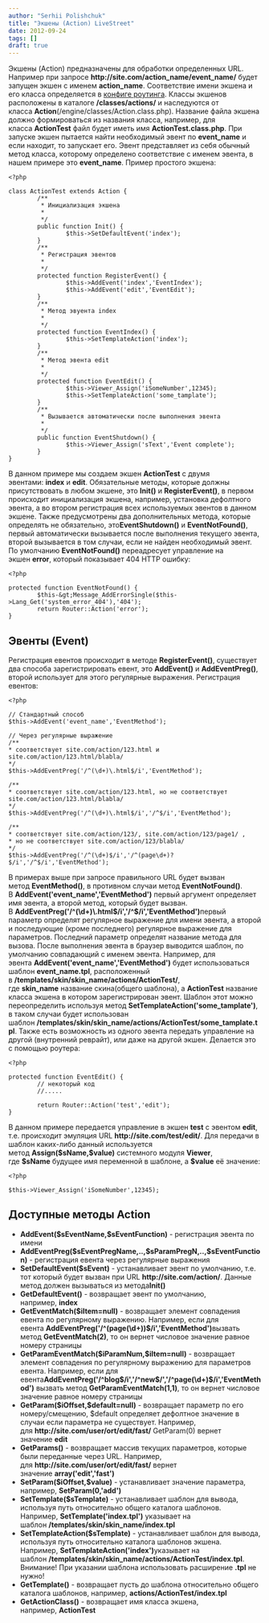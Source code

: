 ```yaml
---
author: "Serhii Polishchuk"
title: "Экшены (Action) LiveStreet"
date: 2012-09-24
tags: []
draft: true
---
```

<!--more-->
<p>Экшены (Action) предназначены для обработки определенных URL. Например при запросе&nbsp;<strong>http://site.com/action_name/event_name/</strong>&nbsp;будет запущен экшен с именем&nbsp;<strong>action_name</strong>. Соответствие имени экшена и его класса определяется в&nbsp;<a href="http://web.archive.org/web/20100724120349/http://trac.lsdev.ru/livestreet/wiki/DeveloperDoc/Router#Конфигроутинга">конфиге роутинга</a>. Классы экшенов расположены в каталоге&nbsp;<strong>/classes/actions/</strong>&nbsp;и наследуются от класса&nbsp;<strong>Action</strong>(/engine/classes/Action.class.php). Название файла экшена должно формироваться из названия класса, например, для класса&nbsp;<strong>ActionTest</strong>&nbsp;файл будет иметь имя&nbsp;<strong>ActionTest.class.php</strong>. При запуске экшен пытается найти необходимый эвент по&nbsp;<strong>event_name</strong>&nbsp;и если находит, то запускает его. Эвент представляет из себя обычный метод класса, которому определено соответствие с именем эвента, в нашем примере это&nbsp;<strong>event_name</strong>. <!--more--> Пример простого экшена:</p>

<pre>
<code class="php">&lt;?php

class ActionTest extends Action {
        /**
         * Инициализация экшена
         *
         */
        public function Init() {                
                $this-&gt;SetDefaultEvent(&#39;index&#39;);                
        }
        /**
         * Регистрация эвентов
         *
         */
        protected function RegisterEvent() {
                $this-&gt;AddEvent(&#39;index&#39;,&#39;EventIndex&#39;);
                $this-&gt;AddEvent(&#39;edit&#39;,&#39;EventEdit&#39;);            
        }
        /**
         * Метод эвуента index
         *
         */
        protected function EventIndex() {               
                $this-&gt;SetTemplateAction(&#39;index&#39;);
        }
        /**
         * Метод эвента edit
         *
         */
        protected function EventEdit() {
                $this-&gt;Viewer_Assign(&#39;iSomeNumber&#39;,12345);
                $this-&gt;SetTemplateAction(&#39;some_tamplate&#39;);
        }       
        /**
         * Вызывается автоматически после выполнения эвента
         *
         */
        public function EventShutdown() {
                $this-&gt;Viewer_Assign(&#39;sText&#39;,&#39;Event complete&#39;);
        }
}</code></pre>

<p>В данном примере мы создаем экшен&nbsp;<strong>ActionTest</strong>&nbsp;с двумя эвентами:&nbsp;<strong>index</strong>&nbsp;и&nbsp;<strong>edit</strong>. Обязательные методы, которые должны присутствовать в любом экшене, это&nbsp;<strong>Init()</strong>&nbsp;и&nbsp;<strong>RegisterEvent()</strong>, в первом происходит инициализация экшена, например, установка дефолтного эвента, а во втором регистрация всех используемых эвентов в данном экшене. Также предусмотрены два дополнительных метода, которые определять не обязательно, это<strong>EventShutdown()</strong>&nbsp;и&nbsp;<strong>EventNotFound()</strong>, первый автоматически вызывается после выполнения текущего эвента, второй вызывается в том случаи, если не найден необходимый эвент. По умолчанию&nbsp;<strong>EventNotFound()</strong>&nbsp;переадресует управление на экшен&nbsp;<strong>error</strong>, который показывает 404 HTTP ошибку:</p>

<pre>
<code class="php">&lt;?php

protected function EventNotFound() {
        $this-&amp;gt;Message_AddErrorSingle($this-&gt;Lang_Get(&#39;system_error_404&#39;),&#39;404&#39;);
        return Router::Action(&#39;error&#39;);
}</code></pre>

<h2 id="ЭвентыEvent">Эвенты (Event)</h2>

<p>Регистрация евентов происходит в методе&nbsp;<strong>RegisterEvent()</strong>, существует два способа зарегистрировать евент, это&nbsp;<strong>AddEvent()</strong>&nbsp;и&nbsp;<strong>AddEventPreg()</strong>, второй использует для этого регулярные выражения. Регистрация евентов:</p>

<pre>
<code class="php">&lt;?php

// Стандартный способ
$this-&gt;AddEvent(&#39;event_name&#39;,&#39;EventMethod&#39;);

// Через регулярные выражение
/**
* соответствует site.com/action/123.html и site.com/action/123.html/blabla/
*/
$this-&gt;AddEventPreg(&#39;/^(\d+)\.html$/i&#39;,&#39;EventMethod&#39;);

/**
* соответствует site.com/action/123.html, но не соответствует site.com/action/123.html/blabla/
*/
$this-&gt;AddEventPreg(&#39;/^(\d+)\.html$/i&#39;,&#39;/^$/i&#39;,&#39;EventMethod&#39;);

/**
* соответствует site.com/action/123/, site.com/action/123/page1/ ,
* но не соответствует site.com/action/123/blabla/
*/
$this-&gt;AddEventPreg(&#39;/^(\d+)$/i&#39;,&#39;/^(page\d+)?$/i&#39;,&#39;/^$/i&#39;,&#39;EventMethod&#39;);</code></pre>

<p>В примерах выше при запросе правильного URL будет вызван метод&nbsp;<strong>EventMethod()</strong>, в противном случаи метод&nbsp;<strong>EventNotFound()</strong>. В&nbsp;<strong>AddEvent(&#39;event_name&#39;,&#39;EventMethod&#39;)</strong>&nbsp;первый аргумент определяет имя эвента, а второй метод, который будет вызван. В&nbsp;<strong>AddEventPreg(&#39;/^(\d+)\.html$/i&#39;,&#39;/^$/i&#39;,&#39;EventMethod&#39;)</strong>первый параметр определят регулярное выражение для имени эвента, а второй и последующие (кроме последнего) регулярное выражение для параметров. Последний параметр определят название метода для вызова. После выполнения эвента в браузер выводится шаблон, по умолчанию совпадающий с именем эвента. Например, для эвента&nbsp;<strong>AddEvent(&#39;event_name&#39;,&#39;EventMethod&#39;)</strong>&nbsp;будет использоваться шаблон&nbsp;<strong>event_name.tpl</strong>, расположенный в&nbsp;<strong>/templates/skin/skin_name/actions/ActionTest/</strong>, где&nbsp;<strong>skin_name</strong>&nbsp;название скина(общего шаблона), а&nbsp;<strong>ActionTest</strong>&nbsp;название класса экшена в котором зарегистрирован эвент. Шаблон этот можно переопределить используя метод&nbsp;<strong>SetTemplateAction(&#39;some_tamplate&#39;)</strong>, в таком случаи будет использован шаблон&nbsp;<strong>/templates/skin/skin_name/actions/ActionTest/some_tamplate.tpl</strong>. Также есть возможность из одного эвента передать управление на другой (внутренний реврайт), или даже на другой экшен. Делается это с помощью роутера:</p>

<pre>
<code class="php">&lt;?php

protected function EventEdit() {
        // некоторый код
        //.....

        return Router::Action(&#39;test&#39;,&#39;edit&#39;);
}</code></pre>

<p>В данном примере передается управление в экшен&nbsp;<strong>test</strong>&nbsp;с эвентом&nbsp;<strong>edit</strong>, т.е. происходит эмуляция URL&nbsp;<strong>http://site.com/test/edit/</strong>. Для передачи в шаблон каких-либо данный используется метод&nbsp;<strong>Assign($sName,$value)</strong>&nbsp;системного модуля&nbsp;<strong>Viewer</strong>, где&nbsp;<strong>$sName</strong>&nbsp;будущее имя переменной в шаблоне, а&nbsp;<strong>$value</strong>&nbsp;её значение:</p>

<pre>
<code class="php">&lt;?php

$this-&gt;Viewer_Assign(&#39;iSomeNumber&#39;,12345);</code></pre>

<h2 id="ДоступныеметодыAction">Доступные методы Action</h2>

<ul>
	<li><strong>AddEvent($sEventName,$sEventFunction)</strong>&nbsp;- регистрация эвента по имени</li>
	<li><strong>AddEventPreg($sEventPregName,..,$sParamPregN,..,$sEventFunction)</strong>&nbsp;- регистрация евента через регулярные выражения</li>
	<li><strong>SetDefaultEvent($sEvent)</strong>&nbsp;- устанавливает эвент по умолчанию, т.е. тот который будет вызван при URL&nbsp;<strong>http://site.com/action/</strong>. Данные метод должен вызываться из метода<strong>Init()</strong></li>
	<li><strong>GetDefaultEvent()</strong>&nbsp;- возвращает эвент по умолчанию, например,&nbsp;<strong>index</strong></li>
	<li><strong>GetEventMatch($iItem=null)</strong>&nbsp;- возвращает элемент совпадения евента по регулярному выражению. Например, если для евента&nbsp;<strong>AddEventPreg(&#39;/^(page(\d+))$/i&#39;,&#39;EventMethod&#39;)</strong>вызвать метод&nbsp;<strong>GetEventMatch(2)</strong>, то он вернет числовое значение равное номеру страницы</li>
	<li><strong>GetParamEventMatch($iParamNum,$iItem=null)</strong>&nbsp;- возвращает элемент совпадения по регулярному выражению для параметров евента. Например, если для евента<strong>AddEventPreg(&#39;/^blog$/i&#39;,&#39;/^new$/&#39;,&#39;/^page(\d+)$/i&#39;,&#39;EventMethod&#39;)</strong>&nbsp;вызвать метод&nbsp;<strong>GetParamEventMatch(1,1)</strong>, то он вернет числовое значение равное номеру страницы</li>
	<li><strong>GetParam($iOffset,$default=null)</strong>&nbsp;- возвращает параметр по его номеру/смещению, $default определяет дефолтное значение в случаи если параметра не существует. Например, для&nbsp;<strong>http://site.com/user/ort/edit/fast/</strong>&nbsp;GetParam(0) вернет значение&nbsp;<strong>edit</strong></li>
	<li><strong>GetParams()</strong>&nbsp;- возвращает массив текущих параметров, которые были переданные через URL. Например, для&nbsp;<strong>http://site.com/user/ort/edit/fast/</strong>&nbsp;вернет значение&nbsp;<strong>array(&#39;edit&#39;,&#39;fast&#39;)</strong></li>
	<li><strong>SetParam($iOffset,$value)</strong>&nbsp;- устанавливает значение параметра, например,&nbsp;<strong>SetParam(0,&#39;add&#39;)</strong></li>
	<li><strong>SetTemplate($sTemplate)</strong>&nbsp;- устанавливает шаблон для вывода, используя путь относительно общего каталога шаблонов. Например,&nbsp;<strong>SetTemplate(&#39;index.tpl&#39;)</strong>&nbsp;указывает на шаблон&nbsp;<strong>/templates/skin/skin_name/index.tpl</strong></li>
	<li><strong>SetTemplateAction($sTemplate)</strong>&nbsp;- устанавливает шаблон для вывода, используя путь относительно каталога шаблонов экшена. Например,&nbsp;<strong>SetTemplateAction(&#39;index&#39;)</strong>указывает на шаблон&nbsp;<strong>/templates/skin/skin_name/actions/ActionTest/index.tpl</strong>. Внимание! При указании шаблона использовать расширение&nbsp;<strong>.tpl</strong>&nbsp;не нужно!</li>
	<li><strong>GetTemplate()</strong>&nbsp;- возвращает пусть до шаблона относительно общего каталога шаблонов, например,&nbsp;<strong>actions/ActionTest/index.tpl</strong></li>
	<li><strong>GetActionClass()</strong>&nbsp;- возвращает имя класса экшена, например,&nbsp;<strong>ActionTest</strong></li>
</ul>

